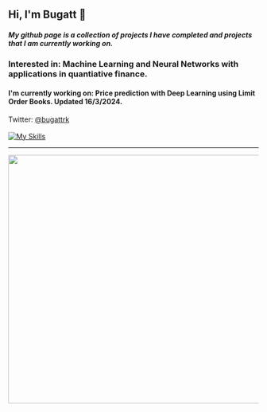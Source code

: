 
## Hi, I'm Bugatt 🌝

##### My github page is a collection of projects I have completed and projects that I am currently working on.
### Interested in: Machine Learning and Neural Networks with applications in quantiative finance.
#### I'm currently working on: Price prediction with Deep Learning using Limit Order Books. Updated 16/3/2024.

Twitter: [@bugattrk](https://twitter.com/bugattrk) <br><br>
[![My Skills](https://skillicons.dev/icons?i=python,pytorch,tensorflow,vscode)](https://skillicons.dev)

---
<img src="https://github.com/bugattmark/bugattmark/assets/76730347/5c1d5f6d-b962-4b61-b8af-4b91afb69127" width="889" height="500"/>
